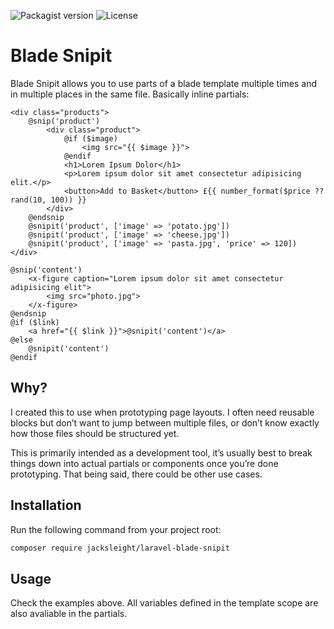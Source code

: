 ![Packagist version](https://flat.badgen.net/packagist/v/jacksleight/laravel-blade-snipit)
![License](https://flat.badgen.net/github/license/jacksleight/laravel-blade-snipit)

# Blade Snipit 

Blade Snipit allows you to use parts of a blade template multiple times and in multiple places in the same file. Basically inline partials:

```blade
<div class="products">
    @snip('product')
        <div class="product">
            @if ($image)
                <img src="{{ $image }}">
            @endif
            <h1>Lorem Ipsum Dolor</h1>
            <p>Lorem ipsum dolor sit amet consectetur adipisicing elit.</p>
            <button>Add to Basket</button> £{{ number_format($price ?? rand(10, 100)) }}
        </div>
    @endsnip
    @snipit('product', ['image' => 'potato.jpg'])
    @snipit('product', ['image' => 'cheese.jpg'])
    @snipit('product', ['image' => 'pasta.jpg', 'price' => 120])
</div>
```

```blade
@snip('content')
    <x-figure caption="Lorem ipsum dolor sit amet consectetur adipisicing elit">
        <img src="photo.jpg">
    </x-figure>
@endsnip
@if ($link)
    <a href="{{ $link }}">@snipit('content')</a>
@else
    @snipit('content')
@endif
```

## Why?

I created this to use when prototyping page layouts. I often need reusable blocks but don’t want to jump between multiple files, or don’t know exactly how those files should be structured yet.

This is primarily intended as a development tool, it’s usually best to break things down into actual partials or components once you’re done prototyping. That being said, there could be other use cases.

## Installation

Run the following command from your project root:

```bash
composer require jacksleight/laravel-blade-snipit
```

## Usage

Check the examples above. All variables defined in the template scope are also avaliable in the partials.
